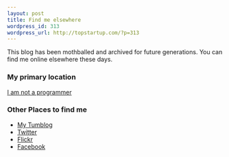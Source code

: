 ```yaml
--- 
layout: post
title: Find me elsewhere
wordpress_id: 313
wordpress_url: http://topstartup.com/?p=313
---
```

This blog has been mothballed and archived for future generations. You can find me online elsewhere these days.
<h3>My primary location</h3>
<strong></strong><a href="http://iamnotaprogrammer.com/">I am not a programmer</a>
<h3>Other Places to find me</h3>
<ul>
	<li><a href="http://colin.nederkoorn.co.uk">My Tumblog</a></li>
	<li><a href="http://twitter.com/colinnederkoorn">Twitter</a></li>
	<li><a href="http://www.flickr.com/photos/colin_n/">Flickr</a></li>
	<li><a href="http://www.facebook.com/people/Colin-Nederkoorn/17507059">Facebook</a></li>
</ul>
